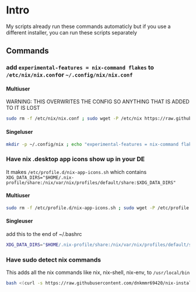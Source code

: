 # Intro

My scripts already run these commands automaticly but if you use a different installer, you can run these scripts separately

## Commands

### add `experimental-features = nix-command flakes` to `/etc/nix/nix.conf`or `~/.config/nix/nix.conf`

#### Multiuser

WARNING: THIS OVERWRITES THE CONFIG SO ANYTHING THAT IS ADDED TO IT IS LOST

```bash
sudo rm -f /etc/nix/nix.conf ; sudo wget -P /etc/nix https://raw.githubusercontent.com/dnkmmr69420/nix-installer-scripts/main/other-files/nix.conf
```

#### Singeluser

```bash
mkdir -p ~/.config/nix ; echo "experimental-features = nix-command flakes" >> ~/.config/nix/nix.conf
```

### Have nix .desktop app icons show up in your DE

It makes `/etc/profile.d/nix-app-icons.sh` which contains `XDG_DATA_DIRS="$HOME/.nix-profile/share:/nix/var/nix/profiles/default/share:$XDG_DATA_DIRS"`

#### Multiuser

```bash
sudo rm -f /etc/profile.d/nix-app-icons.sh ; sudo wget -P /etc/profile.d https://raw.githubusercontent.com/dnkmmr69420/nix-installers/main/nix-app-icons.sh
```

#### Singleuser

add this to the end of ~/.bashrc

```bash
XDG_DATA_DIRS="$HOME/.nix-profile/share:/nix/var/nix/profiles/default/share:$XDG_DATA_DIRS"
```

### Have sudo detect nix commands

This adds all the nix commands like nix, nix-shell, nix-env, to `/usr/local/bin`

```bash
bash <(curl -s https://raw.githubusercontent.com/dnkmmr69420/nix-installer-scripts/main/other-scripts/nix-linker.sh)
```
